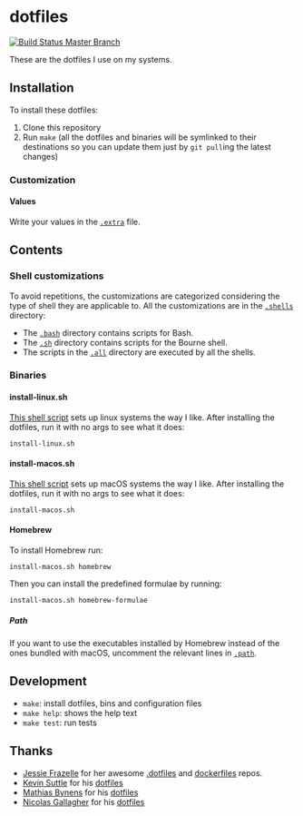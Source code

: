 # dotfiles

[![Build Status Master Branch](https://travis-ci.org/ferrarimarco/dotfiles.svg?branch=master)](https://travis-ci.org/ferrarimarco/dotfiles)

These are the dotfiles I use on my systems.

## Installation

To install these dotfiles:

1. Clone this repository
1. Run `make` (all the dotfiles and binaries will be symlinked to their destinations so you can update them just by `git pull`ing the latest changes)

### Customization

#### Values

Write your values in the [`.extra`](.extra) file.

## Contents

### Shell customizations

To avoid repetitions, the customizations are categorized considering the type of shell they are applicable to. All the customizations are in the [`.shells`](.shells) directory:

- The [`.bash`](.shells/.bash/) directory contains scripts for Bash.
- The [`.sh`](.shells/.sh/) directory contains scripts for the Bourne shell.
- The scripts in the [`.all`](.shells/.all/) directory are executed by all the shells.

### Binaries

#### install-linux.sh

[This shell script](bin/install-linux.sh) sets up linux systems the way I like. After installing the dotfiles, run it with no args to see what it does:

```shell
install-linux.sh
```

#### install-macos.sh

[This shell script](bin/install-macos.sh) sets up macOS systems the way I like. After installing the dotfiles, run it with no args to see what it does:

```shell
install-macos.sh
```

#### Homebrew

To install Homebrew run:

```shell
install-macos.sh homebrew
```

Then you can install the predefined formulae by running:

```shell
install-macos.sh homebrew-formulae
```

##### Path

If you want to use the executables installed by Homebrew instead of the ones bundled with macOS, uncomment the relevant lines in [`.path`](.path).

## Development

- `make`: install dotfiles, bins and configuration files
- `make help`: shows the help text
- `make test`: run tests

## Thanks

- [Jessie Frazelle](https://blog.jessfraz.com/) for her awesome [.dotfiles](https://github.com/jessfraz/dotfiles) and [dockerfiles](https://github.com/jessfraz/dockerfiles) repos.
- [Kevin Suttle](https://github.com/kevinSuttle) for his [dotfiles](https://github.com/kevinSuttle/dotfiles)
- [Mathias Bynens](https://mathiasbynens.be/) for his [dotfiles](https://github.com/mathiasbynens/dotfiles)
- [Nicolas Gallagher](https://github.com/necolas) for his [dotfiles](https://github.com/necolas/dotfiles)
